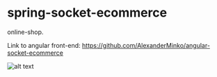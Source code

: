# spring-socket-ecommerce
online-shop.

Link to angular front-end: 
https://github.com/AlexanderMinko/angular-socket-ecommerce

![alt text](https://i.ibb.co/nQb0Tyt/socket-Main.jpg)
